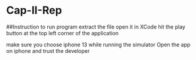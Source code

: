 # Cap-II-Rep

##Instruction to run program
extract the file
open it in XCode
hit the play button at the top left corner of the application


make sure you choose iphone 13 while running the simulator
Open the app on iphone and trust the developer
